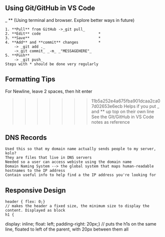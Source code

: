 ## Using Git/GitHub in VS Code
_ 
**
    (Using terminal and browser. Explore better ways in future) 
    
    1. **Pull** from GitHub ->_git pull_  
    2. **Edit** code                          *  
    3. **Save**                               *  
    4. **Add** and **commit** changes         *  
        -> _git add ._  
        ->_git commit_ _-m_ _"MESSAGEHERE"_  
    5. **Push**  
        -> _git push_  
    Steps with * should be done very regularly  
    
## Formatting Tips  
For Newline, leave 2 spaces, then hit enter  
>>>>>>> 11b5a252e4a675fba901dcaa2ca07d02653e6ecb
Helps if you put _ and ** up top on their own line
    See the GIt/GitHub in VS Code notes as reference

## DNS Records
    Used this so that my domain name actually sends people to my server, kolo? 
    They are files that live in DNS servers  
    Needed so a user can access webiste using the domain name  
    Domain Naming System --> the global system that maps human-readable hostnames to the IP address  
    Contain useful info to help find a the IP address you're looking for

## Responsive Design

    header { flex: 0;} 
    // makes the header a fixed size, the minimum size to display the content. Displayed as block 
    h1 {
  display: inline;
  float: left;
  padding-right: 20px;}
  // puts the h1s on the same line, floated to left of the parent, with 20px between them all 

